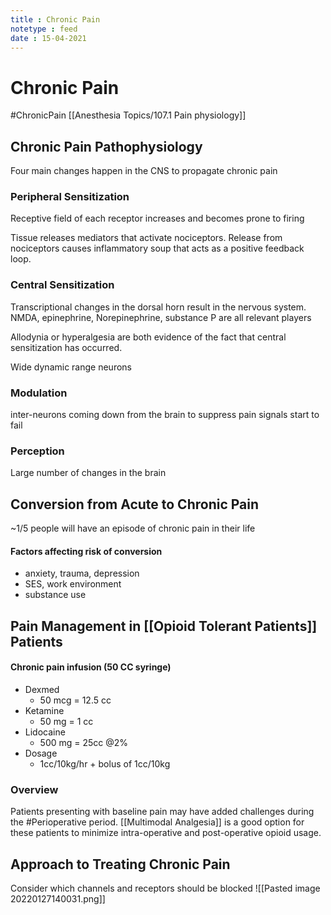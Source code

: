 ```yaml
---
title : Chronic Pain
notetype : feed
date : 15-04-2021
---
```

# Chronic Pain
#ChronicPain 
[[Anesthesia Topics/107.1 Pain physiology]]
## Chronic Pain Pathophysiology
Four main changes happen in the CNS to propagate chronic pain
### Peripheral Sensitization
Receptive field of each receptor increases and becomes prone to firing

Tissue releases mediators that activate nociceptors. Release from nociceptors causes inflammatory soup that acts as a positive feedback loop.
### Central Sensitization
Transcriptional changes in the dorsal horn result in the nervous system.
NMDA, epinephrine, Norepinephrine, substance P are all relevant players

Allodynia or hyperalgesia are both evidence of the fact that central sensitization has occurred.

Wide dynamic range neurons
### Modulation
inter-neurons coming down from the brain to suppress pain signals start to fail
### Perception
Large number of changes in the brain



## Conversion from Acute to Chronic Pain
~1/5 people will have an episode of chronic pain in their life

#### Factors affecting risk of conversion
- anxiety, trauma, depression
- SES, work environment
- substance use
## Pain Management in [[Opioid Tolerant Patients]] Patients

#### Chronic pain infusion (50 CC syringe)
- Dexmed
    - 50 mcg = 12.5 cc
- Ketamine
    - 50 mg = 1 cc
- Lidocaine
    - 500 mg = 25cc @2%
- Dosage
    - 1cc/10kg/hr + bolus of 1cc/10kg

### Overview
Patients presenting with baseline pain may have added challenges during the #Perioperative period.
[[Multimodal Analgesia]] is a good option for these patients to minimize intra-operative and post-operative opioid usage.
	
	
## Approach to Treating Chronic Pain
Consider which channels and receptors should be blocked
![[Pasted image 20220127140031.png]]